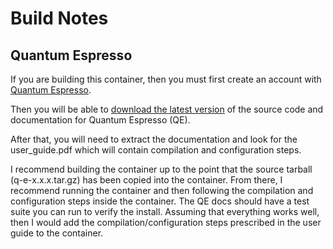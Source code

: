 # Build Notes

## Quantum Espresso
If you are building this container, then you must first create an account with [Quantum Espresso](https://www.quantum-espresso.org/login/).

Then you will be able to [download the latest version](https://www.quantum-espresso.org/download-page/) of the source code and documentation for Quantum Espresso (QE).

After that, you will need to extract the documentation and look for the user_guide.pdf which will contain compilation and configuration steps.

I recommend building the container up to the point that the source tarball (q-e-x.x.x.tar.gz) has been copied into the container.
From there, I recommend running the container and then following the compilation and configuration steps inside the container.
The QE docs should have a test suite you can run to verify the install.
Assuming that everything works well, then I would add the compilation/configuration steps prescribed in the user guide to the container.
